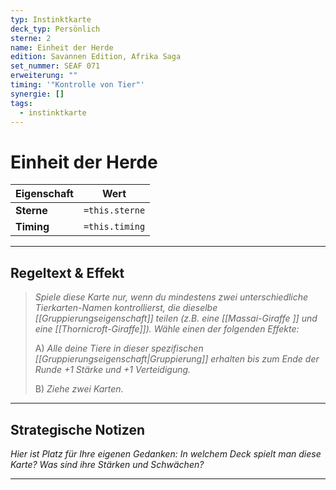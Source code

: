 ```yaml
---
typ: Instinktkarte
deck_typ: Persönlich
sterne: 2
name: Einheit der Herde
edition: Savannen Edition, Afrika Saga
set_nummer: SEAF 071
erweiterung: ""
timing: '"Kontrolle von Tier"'
synergie: []
tags:
  - instinktkarte
---
```


# Einheit der Herde

| Eigenschaft | Wert |
|---|---|
| **Sterne** | `=this.sterne` |
| **Timing** | `=this.timing` |

---
## Regeltext & Effekt

> *Spiele diese Karte nur, wenn du mindestens zwei unterschiedliche Tierkarten-Namen kontrollierst, die dieselbe [[Gruppierungseigenschaft]] teilen (z.B. eine [[Massai-Giraffe ]] und eine [[Thornicroft-Giraffe]]). Wähle einen der folgenden Effekte:*
> 
> A) *Alle deine Tiere in dieser spezifischen [[Gruppierungseigenschaft|Gruppierung]] erhalten bis zum Ende der Runde +1 Stärke und +1 Verteidigung.*
> 
> B) *Ziehe zwei Karten.*

---
## Strategische Notizen

*Hier ist Platz für Ihre eigenen Gedanken: In welchem Deck spielt man diese Karte? Was sind ihre Stärken und Schwächen?*

---
